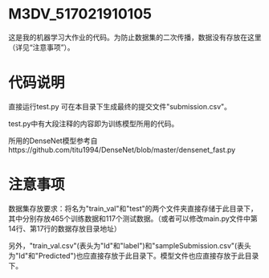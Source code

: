 # M3DV_517021910105
这是我的机器学习大作业的代码。为防止数据集的二次传播，数据没有存放在这里（详见“注意事项”）。

# 代码说明
直接运行test.py 可在本目录下生成最终的提交文件"submission.csv"。

test.py中有大段注释的内容即为训练模型所用的代码。

所用的DenseNet模型参考自https://github.com/titu1994/DenseNet/blob/master/densenet_fast.py

# 注意事项

数据集存放要求：将名为"train_val"和"test"的两个文件夹直接存储于此目录下，其中分别存放465个训练数据和117个测试数据。（或者可以修改main.py文件中第14行、第17行的数据存放目录地址）

另外，"train_val.csv"(表头为"Id"和"label")和"sampleSubmission.csv"(表头为"Id"和"Predicted")也应直接存放于此目录下。模型文件也应直接存放于此目录下。
